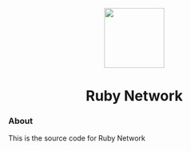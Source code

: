 <p align="center">
<img width="120px" src=!(https://user-images.githubusercontent.com/73721704/210157573-713fcf8f-f44a-42ae-bcf9-ced6bf3c8441.png)>
</p>

<h1 align="center">Ruby Network</h1>

### About
This is the source code for Ruby Network
